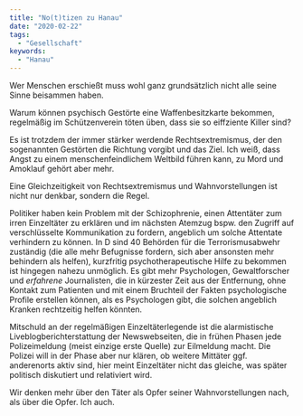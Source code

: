 ```yaml
---
title: "No(t)tizen zu Hanau"
date: "2020-02-22"
tags:
  - "Gesellschaft"
keywords:
  - "Hanau"
---
```


Wer Menschen erschießt muss wohl ganz grundsätzlich nicht alle seine Sinne beisammen haben.

Warum können psychisch Gestörte eine Waffenbesitzkarte bekommen, regelmäßig im Schützenverein töten üben, dass sie so eiffziente Killer sind?

Es ist trotzdem der immer stärker werdende Rechtsextremismus, der den sogenannten Gestörten die Richtung vorgibt und das Ziel. Ich weiß, dass Angst zu einem menschenfeindlichem Weltbild führen kann, zu Mord und Amoklauf gehört aber mehr.

Eine Gleichzeitigkeit von Rechtsextremismus und Wahnvorstellungen ist nicht nur denkbar, sondern die Regel.

Politiker haben kein Problem mit der Schizophrenie, einen Attentäter zum irren Einzeltäter zu erklären und im nächsten Atemzug bspw. den Zugriff auf verschlüsselte Kommunikation zu fordern, angeblich um solche Attentate verhindern zu können. In D sind 40 Behörden für die Terrorismusabwehr zuständig (die alle mehr Befugnisse fordern, sich aber ansonsten mehr behindern als helfen), kurzfritig psychotherapeutische Hilfe zu bekommen ist hingegen nahezu unmöglich. Es gibt mehr Psychologen, Gewaltforscher und _erfahrene_ Journalisten, die in kürzester Zeit aus der Entfernung, ohne Kontakt zum Patienten und mit einem Bruchteil der Fakten psychologische Profile erstellen können, als es Psychologen gibt, die solchen angeblich Kranken rechtzeitig helfen könnten.

Mitschuld an der regelmäßigen Einzeltäterlegende ist die alarmistische Liveblogberichterstattung der Newswebseiten, die in frühen Phasen jede Polizeimeldung (meist einzige erste Quelle) zur Eilmeldung macht. Die Polizei will in der Phase aber nur klären, ob weitere Mittäter ggf. anderenorts aktiv sind, hier meint Einzeltäter nicht das gleiche, was später politisch diskutiert und relativiert wird.

Wir denken mehr über den Täter als Opfer seiner Wahnvorstellungen nach, als über die Opfer. Ich auch.
